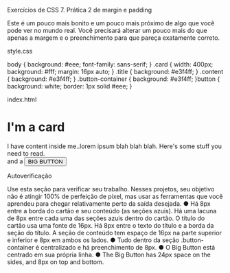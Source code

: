 Exercícios de CSS
7. Prática 2 de margin e padding

Este é um pouco mais bonito e um pouco mais próximo de algo que você pode ver
no mundo real. Você precisará alterar um pouco mais do que apenas a margem e o
preenchimento para que pareça exatamente correto.

style.css

body {
background: #eee;
font-family: sans-serif;
}
.card {
width: 400px;
background: #fff;
margin: 16px auto;
}
.title {
background: #e3f4ff;
}
.content {
background: #e3f4ff;
}
.button-container {
background: #e3f4ff;
}button {
background: white;
border: 1px solid #eee;
}

index.html

<!DOCTYPE html>
<html lang="pt-br">
<head>
<meta charset="UTF-8">
<meta http-equiv="X-UA-Compatible" content="IE=edge">
<meta name="viewport" content="width=device-width,
initial-scale=1.0">
<title>Prática 2 de Margin e Padding</title>
<link rel="stylesheet" href="style.css">
</head>
<body>
<div class="card">
<h1 class="title">I'm a card</h1>
<div class="content">I have content inside me..lorem
ipsum blah blah blah. Here's some stuff you need to
read.</div>
<div class="button-container">and a <button>BIG
BUTTON</button></div>
</div>
</body>
</html>

Autoverificação

Use esta seção para verificar seu trabalho. Nesses projetos, seu objetivo não é
atingir 100% de perfeição de pixel, mas usar as ferramentas que você aprendeu para chegar relativamente perto da saída desejada.
● Há 8px entre a borda do cartão e seu conteúdo (as seções azuis).
Há uma lacuna de 8px entre cada uma das seções azuis dentro do cartão.
O título do cartão usa uma fonte de 16px.
Há 8px entre o texto do título e a borda da seção do título.
A seção de conteúdo tem espaço de 16px na parte superior e inferior e 8px
em ambos os lados.
● Tudo dentro da seção .button-container é centralizado e há preenchimento de
8px.
● O Big Button está centrado em sua própria linha.
● The Big Button has 24px space on the sides, and 8px on top and bottom.